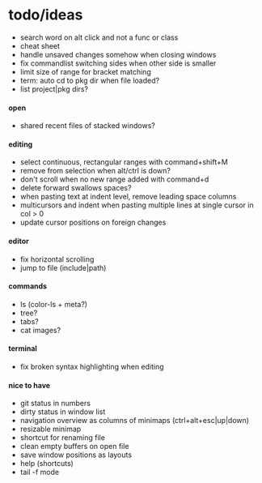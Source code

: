 # todo/ideas

- search word on alt click and not a func or class
- cheat sheet
- handle unsaved changes somehow when closing windows
- fix commandlist switching sides when other side is smaller
- limit size of range for bracket matching 
- term: auto cd to pkg dir when file loaded?
- list project|pkg dirs?

#### open
- shared recent files of stacked windows?

#### editing
- select continuous, rectangular ranges with command+shift+M 
- remove from selection when alt/ctrl is down?
- don't scroll when no new range added with command+d
- delete forward swallows spaces?
- when pasting text at indent level, remove leading space columns
- multicursors and indent when pasting multiple lines at single cursor in col > 0
- update cursor positions on foreign changes

#### editor
- fix horizontal scrolling
- jump to file (include|path)

#### commands
- ls (color-ls + meta?)
- tree?
- tabs?
- cat images?

#### terminal
- fix broken syntax highlighting when editing

#### nice to have
- git status in numbers
- dirty status in window list
- navigation overview as columns of minimaps (ctrl+alt+esc|up|down)
- resizable minimap
- shortcut for renaming file
- clean empty buffers on open file
- save window positions as layouts
- help (shortcuts)
- tail -f mode
    